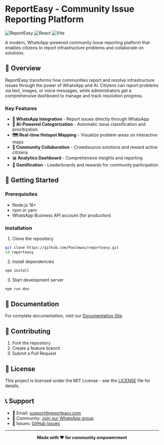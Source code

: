 # ReportEasy - Community Issue Reporting Platform

![ReportEasy](https://img.shields.io/badge/ReportEasy-Community%20Reporting-green)
![React](https://img.shields.io/badge/React-18.2.0-blue)
![Vite](https://img.shields.io/badge/Vite-7.0.4-purple)

A modern, WhatsApp-powered community issue reporting platform that enables citizens to report infrastructure problems and collaborate on solutions.

## 🌟 Overview

ReportEasy transforms how communities report and resolve infrastructure issues through the power of WhatsApp and AI. Citizens can report problems via text, images, or voice messages, while administrators get a comprehensive dashboard to manage and track resolution progress.

### Key Features

- **📱 WhatsApp Integration** - Report issues directly through WhatsApp
- **🤖 AI-Powered Categorization** - Automatic issue classification and prioritization
- **🗺️ Real-time Hotspot Mapping** - Visualize problem areas on interactive maps
- **👥 Community Collaboration** - Crowdsource solutions and reward active citizens
- **📊 Analytics Dashboard** - Comprehensive insights and reporting
- **🎯 Gamification** - Leaderboards and rewards for community participation

## 🚀 Getting Started

### Prerequisites

- Node.js 18+ 
- npm or yarn
- WhatsApp Business API account (for production)

### Installation

1. Clone the repository
```bash
git clone https://github.com/Paulmwas/reporteasy.git
cd reporteasy
```

2. Install dependencies
```bash
npm install
```

3. Start development server
```bash
npm run dev
```

## 📖 Documentation

For complete documentation, visit our [Documentation Site](https://docs.reporteasy.com)

## 🤝 Contributing

1. Fork the repository
2. Create a feature branch
3. Submit a Pull Request

## 📄 License

This project is licensed under the MIT License - see the [LICENSE](LICENSE) file for details.

## 📞 Support

- 📧 Email: support@reporteasy.com
- 💬 Community: [Join our WhatsApp group](https://whatsapp.group/reporteasy)
- 🐛 Issues: [GitHub Issues](https://github.com/Paulmwas/reporteasy/issues)

---

<div align="center">

**Made with ❤️ for community empowerment**

</div>